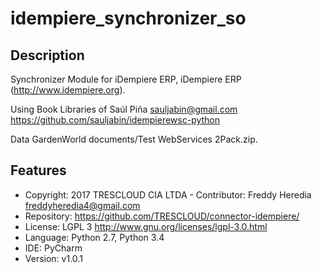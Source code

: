 idempiere_synchronizer_so
===================

Description
-----------
Synchronizer Module for iDempiere ERP,
iDempiere ERP (http://www.idempiere.org).

Using Book Libraries of Saúl Piña <sauljabin@gmail.com>
https://github.com/sauljabin/idempierewsc-python

Data GardenWorld documents/Test WebServices 2Pack.zip.


Features
--------
- Copyright: 2017 TRESCLOUD CIA LTDA - Contributor: Freddy Heredia <freddyheredia4@gmail.com>
- Repository: https://github.com/TRESCLOUD/connector-idempiere/
- License: LGPL 3 http://www.gnu.org/licenses/lgpl-3.0.html
- Language: Python 2.7, Python 3.4
- IDE: PyCharm
- Version: v1.0.1